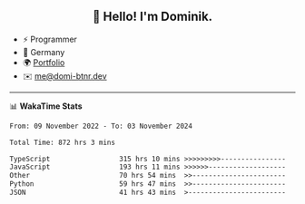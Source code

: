 <h2 align="center">👋 Hello! I'm Dominik.</h2>

- ⚡ Programmer
- 📍 Germany
- 🌍 [Portfolio](https://domi-btnr.dev)
- ✉️ [me@domi-btnr.dev](mailto://me@domi-btnr.dev)

---
📊 **WakaTime Stats**
<!--START_SECTION:waka-->

```txt
From: 09 November 2022 - To: 03 November 2024

Total Time: 872 hrs 3 mins

TypeScript                 315 hrs 10 mins >>>>>>>>>----------------   36.14 %
JavaScript                 193 hrs 11 mins >>>>>>-------------------   22.15 %
Other                      70 hrs 54 mins  >>-----------------------   08.13 %
Python                     59 hrs 47 mins  >>-----------------------   06.86 %
JSON                       41 hrs 43 mins  >------------------------   04.78 %
```

<!--END_SECTION:waka-->
